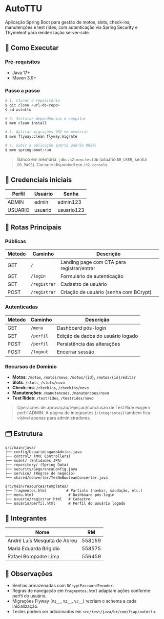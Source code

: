 # AutoTTU

Aplicação Spring Boot para gestão de motos, slots, check-ins, manutenções e test rides, com autenticação via Spring Security e Thymeleaf para renderização server-side.

## 🚀 Como Executar

### Pré-requisitos

- Java 17+
- Maven 3.9+

### Passo a passo

```bash
# 1. Clonar o repositório
$ git clone <url-do-repo>
$ cd autottu

# 2. Instalar dependências e compilar
$ mvn clean install

# 3. Aplicar migrações (H2 em memória)
$ mvn flyway:clean flyway:migrate

# 4. Subir a aplicação (porta padrão 8080)
$ mvn spring-boot:run
```

> Banco em memória: `jdbc:h2:mem:testdb` (usuário `DB_USER`, senha `DB_PASS`). Console disponível em `/h2-console`.

## 🔐 Credenciais iniciais

| Perfil  | Usuário | Senha      |
| ------- | ------- | ---------- |
| ADMIN   | admin   | admin123   |
| USUARIO | usuario | usuario123 |

## 🧭 Rotas Principais

### Públicas

| Método | Caminho      | Descrição                                  |
| ------ | ------------ | ------------------------------------------ |
| GET    | `/`          | Landing page com CTA para registrar/entrar |
| GET    | `/login`     | Formulário de autenticação                 |
| GET    | `/registrar` | Cadastro de usuário                        |
| POST   | `/registrar` | Criação de usuário (senha com BCrypt)      |

### Autenticadas

| Método | Caminho   | Descrição                         |
| ------ | --------- | --------------------------------- |
| GET    | `/menu`   | Dashboard pós-login               |
| GET    | `/perfil` | Edição de dados do usuário logado |
| POST   | `/perfil` | Persistência das alterações       |
| POST   | `/logout` | Encerrar sessão                   |

### Recursos de Domínio

- **Motos**: `/motos`, `/motos/novo`, `/motos/{id}`, `/motos/{id}/editar`
- **Slots**: `/slots`, `/slots/novo`
- **Check-ins**: `/checkins`, `/checkins/novo`
- **Manutenções**: `/manutencoes`, `/manutencoes/novo`
- **Test Rides**: `/testrides`, `/testrides/novo`

> Operações de aprovação/rejeição/conclusão de Test Ride exigem perfil ADMIN.
> A página de integrantes (`/integrantes`) também fica visível apenas para administradores.

## 🗂 Estrutura

```
src/main/java/
├── config/UsuarioLogadoAdvice.java
├── control/ (MVC Controllers)
├── model/ (Entidades JPA)
├── repository/ (Spring Data)
├── security/SegurancaConfig.java
├── service/ (Regras de negócio)
└── shared/converter/YesNoBooleanConverter.java

src/main/resources/templates/
├── fragmentos.html         # Partials (navbar, saudação, etc.)
├── menu.html                # Dashboard pós-login
├── usuario/registrar.html   # Cadastro
└── usuario/perfil.html      # Perfil do usuário logado
```

## 👥 Integrantes

| Nome                         | RM     |
| ---------------------------- | ------ |
| André Luís Mesquita de Abreu | 558159 |
| Maria Eduarda Brigidio       | 558575 |
| Rafael Bompadre Lima         | 556459 |

## 📌 Observações

- Senhas armazenadas com `BCryptPasswordEncoder`.
- Regras de navegação em `fragmentos.html` adaptam ações conforme perfil do usuário.
- Migrações Flyway (`V1__`, `V2__`, `V3__`) recriam o schema a cada inicialização.
- Testes podem ser adicionados em `src/test/java/br/com/fiap/autottu`.
